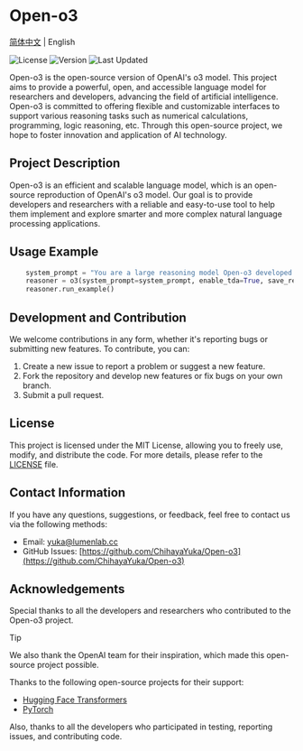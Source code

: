 # Open-o3

[简体中文](README_zh.md) | English

![License](https://img.shields.io/badge/License-MIT-green.svg) ![Version](https://img.shields.io/badge/Version-0.1.0-blue) ![Last Updated](https://img.shields.io/badge/Last%20Updated-2025/2/21-orange)

Open-o3 is the open-source version of OpenAI's o3 model. This project aims to provide a powerful, open, and accessible language model for researchers and developers, advancing the field of artificial intelligence. Open-o3 is committed to offering flexible and customizable interfaces to support various reasoning tasks such as numerical calculations, programming, logic reasoning, etc. Through this open-source project, we hope to foster innovation and application of AI technology.

## Project Description

Open-o3 is an efficient and scalable language model, which is an open-source reproduction of OpenAI's o3 model. Our goal is to provide developers and researchers with a reliable and easy-to-use tool to help them implement and explore smarter and more complex natural language processing applications.

## Usage Example

```python
    system_prompt = "You are a large reasoning model Open-o3 developed by Lumen Intelligence."
    reasoner = o3(system_prompt=system_prompt, enable_tda=True, save_results=True)   
    reasoner.run_example()
```

## Development and Contribution

We welcome contributions in any form, whether it's reporting bugs or submitting new features. To contribute, you can:

1. Create a new issue to report a problem or suggest a new feature.
2. Fork the repository and develop new features or fix bugs on your own branch.
3. Submit a pull request.

## License

This project is licensed under the MIT License, allowing you to freely use, modify, and distribute the code. For more details, please refer to the [LICENSE](LICENSE) file.

## Contact Information

If you have any questions, suggestions, or feedback, feel free to contact us via the following methods:

- Email: [yuka@lumenlab.cc](mailto:yuka@lumenlab.cc)
- GitHub Issues: [https://github.com/ChihayaYuka/Open-o3](https://github.com/ChihayaYuka/Open-o3)

## Acknowledgements

Special thanks to all the developers and researchers who contributed to the Open-o3 project.

> [!TIP]
> We also thank the OpenAI team for their inspiration, which made this open-source
> project possible.

Thanks to the following open-source projects for their support:

- [Hugging Face Transformers](https://huggingface.co/transformers/)
- [PyTorch](https://pytorch.org/)

Also, thanks to all the developers who participated in testing, reporting issues, and contributing code.

